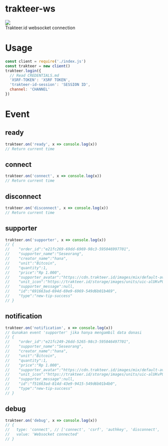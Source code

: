 # trakteer-ws

<a href="https://trakteer.id/Discord"><img src="https://img.shields.io/badge/Trakteer-Donasi-red"/></a>  
Trakteer.id websocket connection

# Usage

```js
const client = require('./index.js')
const trakteer = new client()
trakteer.login({
  // Read CREDENTIALS.md
  'XSRF-TOKEN': 'XSRF TOKEN',
  'trakteer-id-session': 'SESSION ID',
  channel: 'CHANNEL'
})
```

# Event

## ready

```js
trakteer.on('ready', x => console.log(x))
// Return current time
```

## connect

```js
trakteer.on('connect', x => console.log(x))
// Return current time
```

## disconnect

```js
trakteer.on('disconnect', x => console.log(x))
// Return current time
```

## supporter

```js
trakteer.on('supporter', x => console.log(x))
// {
//    "order_id":"e21fc269-69dd-6969-98c3-595046997701",
//    "supporter_name":"Seseorang",
//    "creator_name":"hana",
//    "unit":"Bitcoin",
//    "quantity":1,
//    "price":"Rp 1.000",
//    "supporter_avatar":"https://cdn.trakteer.id/images/mix/default-avatar.png",
//    "unit_icon":"https://trakteer.id/storage/images/units/uic-alUKvPOMiKa0WIjj03xaOkuw37Zcle4Y1594826060.png",
//    "supporter_message":null,
//    "id":"691663ad-694d-69e9-6969-549d6b01b469",
//    "type":"new-tip-success"
// }
```

## notification

```js
trakteer.on('notification', x => console.log(x))
// Gunakan event 'supporter' jika hanya mengambil data donasi
// {
//    "order_id":"e21fc249-26dd-5265-98c3-595046497701",
//    "supporter_name":"Seseorang",
//    "creator_name":"hana",
//    "unit":"Bitcoin",
//    "quantity":1,
//    "price":"Rp 1.000",
//    "supporter_avatar":"https://cdn.trakteer.id/images/mix/default-avatar.png",
//    "unit_icon":"https://trakteer.id/storage/images/units/uic-alUKvPOMiKa0WIjj03xaOkuw37Zcle4Y1594826060.png",
//    "supporter_message":null,
//    "id":"f51663ad-814d-43e9-9415-549d6b01b4b0",
//    "type":"new-tip-success"
// }
```

## debug

```js
trakteer.on('debug', x => console.log(x))
// {
//   type: 'connect', // ['connect', 'csrf', 'authkey', 'disconnect', 'heartbeat-send', 'heartbeat-receive', 'notification']
//   value: 'Websocket connected'
// }
```
